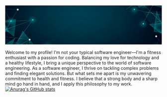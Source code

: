 ![masterlogo](https://github.com/Hassan-Muhammad-Yousuf/Hassan-Muhammad-Yousuf/blob/main/Github%20Banner.gif)

Welcome to my profile! I'm not your typical software engineer—I'm a fitness enthusiast with a passion for coding. Balancing my love for technology and a healthy lifestyle, I bring a unique perspective to the world of software engineering.
As a software engineer, I thrive on tackling complex problems and finding elegant solutions. But what sets me apart is my unwavering commitment to health and fitness. I believe that a strong body and a sharp mind go hand in hand, and I apply this philosophy to my work.
[![Anurag's GitHub stats](https://github-readme-stats.vercel.app/api?username=Hassan-Muhammad-Yousuf)](https://github.com/anuraghazra/github-readme-stats)
